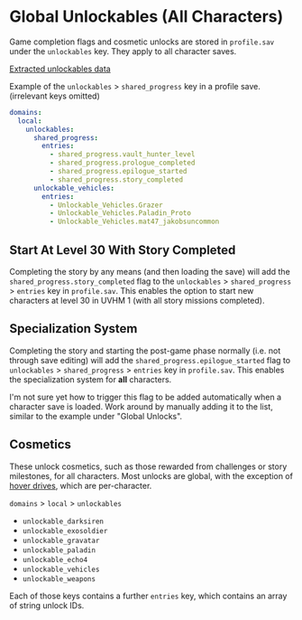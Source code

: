 # Global Unlockables (All Characters)
Game completion flags and cosmetic unlocks are stored in `profile.sav` under the `unlockables` key. They apply to all character saves.

[Extracted unlockables data](../unlockables.yaml)

Example of the `unlockables` > `shared_progress` key in a profile save. (irrelevant keys omitted)
```yaml
domains:
  local:
    unlockables:
      shared_progress:
        entries:
          - shared_progress.vault_hunter_level
          - shared_progress.prologue_completed
          - shared_progress.epilogue_started
          - shared_progress.story_completed
      unlockable_vehicles:
        entries:
          - Unlockable_Vehicles.Grazer
          - Unlockable_Vehicles.Paladin_Proto
          - Unlockable_Vehicles.mat47_jakobsuncommon
```


## Start At Level 30 With Story Completed
Completing the story by any means (and then loading the save) will add the `shared_progress.story_completed` flag to the `unlockables` > `shared_progress` > `entries` key in `profile.sav`. This enables the option to start new characters at level 30 in UVHM 1 (with all story missions completed).


## Specialization System
Completing the story and starting the post-game phase normally (i.e. not through save editing) will add the `shared_progress.epilogue_started` flag to `unlockables` > `shared_progress` > `entries` key in `profile.sav`. This enables the specialization system for **all** characters.

I'm not sure yet how to trigger this flag to be added automatically when a character save is loaded. Work around by manually adding it to the list, similar to the example under "Global Unlocks".


## Cosmetics
These unlock cosmetics, such as those rewarded from challenges or story milestones, for all characters. Most unlocks are global, with the exception of [hover drives](challenges.md), which are per-character.

`domains` > `local` > `unlockables`
- `unlockable_darksiren`
- `unlockable_exosoldier`
- `unlockable_gravatar`
- `unlockable_paladin`
- `unlockable_echo4`
- `unlockable_vehicles`
- `unlockable_weapons`

Each of those keys contains a further `entries` key, which contains an array of string unlock IDs.
